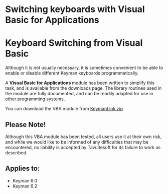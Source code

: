 # Switching keyboards with Visual Basic for Applications

<h1>Keyboard Switching from Visual Basic</h1><p>
Although it is not usually necessary, it is sometimes convenient to be able to
enable or disable different Keyman keyboards programmatically.  
</p><p>
A <b>Visual Basic for Applications </b>module has been written to simplify this task,
and is available from the downloads page.  The library routines used in the module 
are fully documented, and can be readily adapted for use in other programming systems.

</p><p>
You can download the VBA module from 
<a href="http://www.tavultesoft.com/keyman/downloads/">KeymanLink.zip</a>
</p>
<h2>Please Note!</h2><p>
Although this VBA module has been tested, all users use it at their own risk, 
and while we would like to be informed of any difficulties that may be encountered, 
no liability is accepted by Tavultesoft for its failure to work as described.
</p>

## Applies to:
 * Keyman 6.0
 * Keyman 6.2
